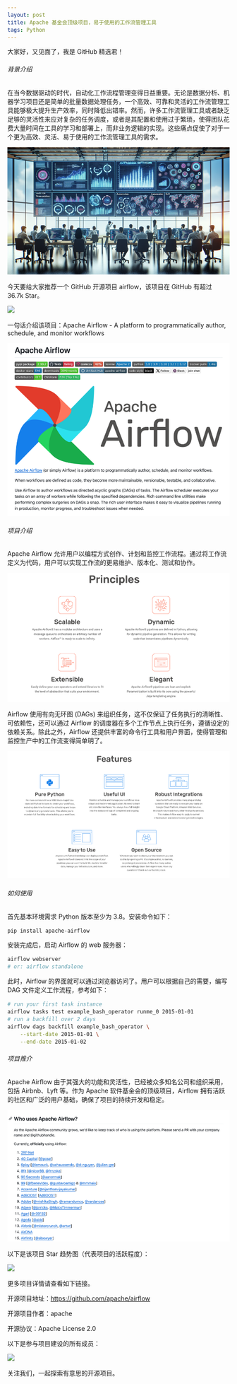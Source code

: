 ```yaml
---
layout: post
title: Apache 基金会顶级项目，易于使用的工作流管理工具
tags: Python
---
```


大家好，又见面了，我是 GitHub 精选君！

###### 背景介绍

在当今数据驱动的时代，自动化工作流程管理变得日益重要。无论是数据分析、机器学习项目还是简单的批量数据处理任务，一个高效、可靠和灵活的工作流管理工具能够极大提升生产效率，同时降低出错率。然而，许多工作流管理工具或者缺乏足够的灵活性来应对复杂的任务调度，或者是其配置和使用过于繁琐，使得团队花费大量时间在工具的学习和部署上，而非业务逻辑的实现。这些痛点促使了对于一个更为高效、灵活、易于使用的工作流管理工具的需求。

![](https://raw.githubusercontent.com/ZhuPeng/pic/master/mac/compress_tmp-deb06f7344f92ffb6b1c6bf5046e7c91.png)

今天要给大家推荐一个 GitHub 开源项目 airflow，该项目在 GitHub 有超过 36.7k Star。

![](https://stats.deeptrain.net/repo/apache/airflow/?theme=light)

一句话介绍该项目：Apache Airflow - A platform to programmatically author, schedule, and monitor workflows

![](https://raw.githubusercontent.com/ZhuPeng/pic/master/images/compress_image-20241020225914416.png)

###### 项目介绍

Apache Airflow 允许用户以编程方式创作、计划和监控工作流程。通过将工作流定义为代码，用户可以实现工作流的更易维护、版本化、测试和协作。

![](https://raw.githubusercontent.com/ZhuPeng/pic/master/images/compress_image-20241020230054649.png)

Airflow 使用有向无环图 (DAGs) 来组织任务，这不仅保证了任务执行的清晰性、可依赖性，还可以通过 Airflow 的调度器在多个工作节点上执行任务，遵循设定的依赖关系。除此之外，Airflow 还提供丰富的命令行工具和用户界面，使得管理和监控生产中的工作流变得简单明了。

![](https://raw.githubusercontent.com/ZhuPeng/pic/master/images/compress_image-20241020230106773.png)

###### 如何使用

首先基本环境需求 Python 版本至少为 3.8。安装命令如下：

```bash
pip install apache-airflow
```

安装完成后，启动 Airflow 的 web 服务器：

```bash
airflow webserver  
# or: airflow standalone
```

此时，Airflow 的界面就可以通过浏览器访问了。用户可以根据自己的需要，编写 DAG 文件定义工作流程，参考如下：

```bash
# run your first task instance
airflow tasks test example_bash_operator runme_0 2015-01-01
# run a backfill over 2 days
airflow dags backfill example_bash_operator \
    --start-date 2015-01-01 \
    --end-date 2015-01-02
```

###### 项目推介

Apache Airflow 由于其强大的功能和灵活性，已经被众多知名公司和组织采用，包括 Airbnb、Lyft 等。作为 Apache 软件基金会的顶级项目，Airflow 拥有活跃的社区和广泛的用户基础，确保了项目的持续开发和稳定。

![](https://raw.githubusercontent.com/ZhuPeng/pic/master/images/compress_image-20241020230738932.png)

以下是该项目 Star 趋势图（代表项目的活跃程度）：

![](https://api.star-history.com/svg?repos=apache/airflow&type=Timeline)

更多项目详情请查看如下链接。

开源项目地址：https://github.com/apache/airflow 

开源项目作者：apache

开源协议：Apache License 2.0

以下是参与项目建设的所有成员：

![](https://contrib.rocks/image?repo=apache/airflow)

关注我们，一起探索有意思的开源项目。

